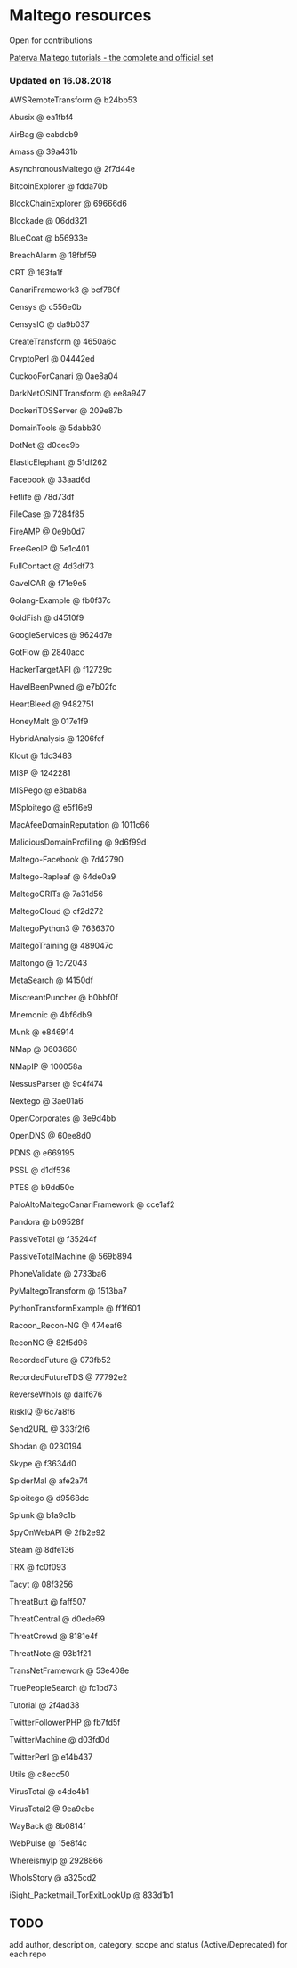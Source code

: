 # Maltego resources

Open for contributions

[Paterva Maltego tutorials - the complete and official set](https://www.youtube.com/playlist?list=PLC9DB3E7C258CD215)


### Updated on 16.08.2018

AWSRemoteTransform @ b24bb53

Abusix @ ea1fbf4

AirBag @ eabdcb9

Amass @ 39a431b

AsynchronousMaltego @ 2f7d44e

BitcoinExplorer @ fdda70b

BlockChainExplorer @ 69666d6

Blockade @ 06dd321

BlueCoat @ b56933e

BreachAlarm @ 18fbf59

CRT @ 163fa1f

CanariFramework3 @ bcf780f

Censys @ c556e0b

CensysIO @ da9b037

CreateTransform @ 4650a6c

CryptoPerl @ 04442ed

CuckooForCanari @ 0ae8a04

DarkNetOSINTTransform @ ee8a947

DockeriTDSServer @ 209e87b

DomainTools @ 5dabb30

DotNet @ d0cec9b

ElasticElephant @ 51df262

Facebook @ 33aad6d

Fetlife @ 78d73df

FileCase @ 7284f85

FireAMP @ 0e9b0d7

FreeGeoIP @ 5e1c401

FullContact @ 4d3df73

GavelCAR @ f71e9e5

Golang-Example @ fb0f37c

GoldFish @ d4510f9

GoogleServices @ 9624d7e

GotFlow @ 2840acc

HackerTargetAPI @ f12729c

HaveIBeenPwned @ e7b02fc

HeartBleed @ 9482751

HoneyMalt @ 017e1f9

HybridAnalysis @ 1206fcf

Klout @ 1dc3483

MISP @ 1242281

MISPego @ e3bab8a

MSploitego @ e5f16e9

MacAfeeDomainReputation @ 1011c66

MaliciousDomainProfiling @ 9d6f99d

Maltego-Facebook @ 7d42790

Maltego-Rapleaf @ 64de0a9

MaltegoCRITs @ 7a31d56

MaltegoCloud @ cf2d272

MaltegoPython3 @ 7636370

MaltegoTraining @ 489047c

Maltongo @ 1c72043

MetaSearch @ f4150df

MiscreantPuncher @ b0bbf0f

Mnemonic @ 4bf6db9

Munk @ e846914

NMap @ 0603660

NMapIP @ 100058a

NessusParser @ 9c4f474

Nextego @ 3ae01a6

OpenCorporates @ 3e9d4bb

OpenDNS @ 60ee8d0

PDNS @ e669195

PSSL @ d1df536

PTES @ b9dd50e

PaloAltoMaltegoCanariFramework @ cce1af2

Pandora @ b09528f

PassiveTotal @ f35244f

PassiveTotalMachine @ 569b894

PhoneValidate @ 2733ba6

PyMaltegoTransform @ 1513ba7

PythonTransformExample @ ff1f601

Racoon_Recon-NG @ 474eaf6

ReconNG @ 82f5d96

RecordedFuture @ 073fb52

RecordedFutureTDS @ 77792e2

ReverseWhoIs @ da1f676

RiskIQ @ 6c7a8f6

Send2URL @ 333f2f6

Shodan @ 0230194

Skype @ f3634d0

SpiderMal @ afe2a74

Sploitego @ d9568dc

Splunk @ b1a9c1b

SpyOnWebAPI @ 2fb2e92

Steam @ 8dfe136

TRX @ fc0f093

Tacyt @ 08f3256

ThreatButt @ faff507

ThreatCentral @ d0ede69

ThreatCrowd @ 8181e4f

ThreatNote @ 93b1f21

TransNetFramework @ 53e408e

TruePeopleSearch @ fc1bd73

Tutorial @ 2f4ad38

TwitterFollowerPHP @ fb7fd5f

TwitterMachine @ d03fd0d

TwitterPerl @ e14b437

Utils @ c8ecc50

VirusTotal @ c4de4b1

VirusTotal2 @ 9ea9cbe

WayBack @ 8b0814f

WebPulse @ 15e8f4c

WhereismyIp @ 2928866

WhoIsStory @ a325cd2

iSight_Packetmail_TorExitLookUp @ 833d1b1

## TODO

add author, description, category, scope and status (Active/Deprecated) for each repo
